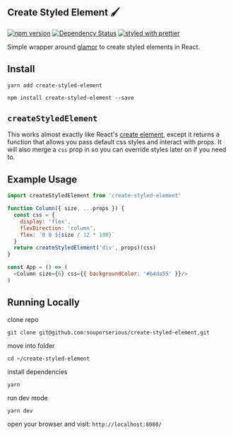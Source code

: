 ## Create Styled Element 🖌

[![npm version](https://badge.fury.io/js/create-styled-element.svg)](https://badge.fury.io/js/create-styled-element)
[![Dependency Status](https://david-dm.org/souporserious/create-styled-element.svg)](https://david-dm.org/souporserious/create-styled-element)
[![styled with prettier](https://img.shields.io/badge/styled_with-prettier-ff69b4.svg)](https://github.com/prettier/prettier)

Simple wrapper around [glamor](https://github.com/threepointone/glamor) to create styled elements in React.

## Install

`yarn add create-styled-element`

`npm install create-styled-element --save`

## `createStyledElement`

This works almost exactly like React's [create element](https://facebook.github.io/react/docs/react-api.html#createelement), except it returns a function that allows you pass default css styles and interact with props. It will also merge a `css` prop in so you can override styles later on if you need to.

## Example Usage

```js
import createStyledElement from 'create-styled-element'

function Column({ size, ...props }) {
  const css = {
    display: 'flex',
    flexDirection: 'column',
    flex: `0 0 ${size / 12 * 100}`
  }
  return createStyledElement('div', props)(css)
}

const App = () => (
  <Column size={6} css={{ backgroundColor: '#b4da55' }}/>
)
```

## Running Locally

clone repo

`git clone git@github.com:souporserious/create-styled-element.git`

move into folder

`cd ~/create-styled-element`

install dependencies

`yarn`

run dev mode

`yarn dev`

open your browser and visit: `http://localhost:8080/`
